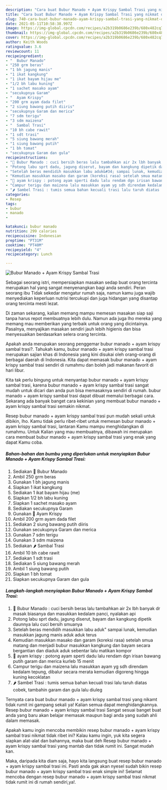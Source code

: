 ```yaml
---
description: "Cara buat Bubur Manado + Ayam Krispy Sambal Trasi yang nikmat dan Mudah Dibuat"
title: "Cara buat Bubur Manado + Ayam Krispy Sambal Trasi yang nikmat dan Mudah Dibuat"
slug: 740-cara-buat-bubur-manado-ayam-krispy-sambal-trasi-yang-nikmat-dan-mudah-dibuat
date: 2021-05-11T10:58:38.997Z
image: https://img-global.cpcdn.com/recipes/a2b319b0686e239b/680x482cq70/bubur-manado-ayam-krispy-sambal-trasi-foto-resep-utama.jpg
thumbnail: https://img-global.cpcdn.com/recipes/a2b319b0686e239b/680x482cq70/bubur-manado-ayam-krispy-sambal-trasi-foto-resep-utama.jpg
cover: https://img-global.cpcdn.com/recipes/a2b319b0686e239b/680x482cq70/bubur-manado-ayam-krispy-sambal-trasi-foto-resep-utama.jpg
author: Keith Woods
ratingvalue: 3.6
reviewcount: 11
recipeingredient:
- "  Bubur Manado"
- "250 grm beras"
- "1 bh jagung manis"
- "1 ikat kangkung"
- "1 ikat bayam hijau me"
- "1/2 bh labu kuning"
- "1 sachet masako ayam"
- "secukupnya Garam"
- "  Ayam Krispy"
- "200 grm ayam dada filet"
- "2 siung bawang putih diiris"
- "secukupnya Garam dan merica"
- "7 sdm terigu"
- "3 sdm maizena"
- "  Sambal Trasi"
- "10 bh cabe rawit"
- "1 sdt trasi"
- "5 siung bawang merah"
- "1 siung bawang putih"
- "1 bh tomat"
- "secukupnya Garam dan gula"
recipeinstructions:
- "🌼 Bubur Manado : cuci bersih beras lalu tambahkan air 2x lbh banyak dr masak biasanya dan masukkan kedalam panci, nyalakan api"
- "Potong labu sprt dadu, jagung diserut, bayam dan kangkung dipetik daunnya lalu cuci bersih smuanya"
- "Setelah beras mendidih masukkan labu aduk&#34; sampai lunak, kemudian masukkan jagung manis aduk aduk terus"
- "Kemudian masukkan masako dan garam (koreksi rasa) setelah smua matang dan menjadi bubur masukkan kangkung dan bayam secara bergantian dan diaduk aduk sebentar lalu matikan kompor"
- "🐔 ayam krispy : potong ayam sperti dadu lalu rendam dgn irisan bawang putih garam dan merica kurleb 15 menit"
- "Campur terigu dan maizena lalu masukkan ayam yg sdh direndam kedalam tepung, dibalur secara merata kemudian digoreng hingga kuning kecoklatan"
- "🌶 Sambel Trasi : tumis semua bahan kecuali trasi lalu taruh diatas cobek, tambahin garam dan gula lalu diuleg"
categories:
- Resep
tags:
- bubur
- manado
- 

katakunci: bubur manado  
nutrition: 299 calories
recipecuisine: Indonesian
preptime: "PT31M"
cooktime: "PT40M"
recipeyield: "4"
recipecategory: Lunch

---
```



![Bubur Manado + Ayam Krispy Sambal Trasi](https://img-global.cpcdn.com/recipes/a2b319b0686e239b/680x482cq70/bubur-manado-ayam-krispy-sambal-trasi-foto-resep-utama.jpg)

Sebagai seorang istri, mempersiapkan masakan sedap buat orang tercinta merupakan hal yang sangat menyenangkan bagi anda sendiri. Peran seorang ibu Tidak sekedar mengatur rumah saja, namun kamu juga wajib menyediakan keperluan nutrisi tercukupi dan juga hidangan yang disantap orang tercinta mesti lezat.

Di zaman  sekarang, kalian memang mampu memesan masakan siap saji tanpa harus repot membuatnya lebih dulu. Namun ada juga lho mereka yang memang mau memberikan yang terbaik untuk orang yang dicintainya. Pasalnya, menyajikan masakan sendiri jauh lebih higienis dan bisa menyesuaikan berdasarkan selera orang tercinta. 



Apakah anda merupakan seorang penggemar bubur manado + ayam krispy sambal trasi?. Tahukah kamu, bubur manado + ayam krispy sambal trasi merupakan sajian khas di Indonesia yang kini disukai oleh orang-orang di berbagai daerah di Indonesia. Kita dapat memasak bubur manado + ayam krispy sambal trasi sendiri di rumahmu dan boleh jadi makanan favorit di hari libur.

Kita tak perlu bingung untuk menyantap bubur manado + ayam krispy sambal trasi, karena bubur manado + ayam krispy sambal trasi sangat mudah untuk dicari dan anda pun bisa memasaknya sendiri di rumah. bubur manado + ayam krispy sambal trasi dapat dibuat memalui berbagai cara. Sekarang ada banyak banget cara kekinian yang membuat bubur manado + ayam krispy sambal trasi semakin nikmat.

Resep bubur manado + ayam krispy sambal trasi pun mudah sekali untuk dibikin, lho. Kamu tidak perlu ribet-ribet untuk memesan bubur manado + ayam krispy sambal trasi, lantaran Kamu mampu menghidangkan di rumahmu. Untuk Kalian yang mau membuatnya, dibawah ini merupakan cara membuat bubur manado + ayam krispy sambal trasi yang enak yang dapat Kamu coba.

<!--inarticleads1-->

##### Bahan-bahan dan bumbu yang diperlukan untuk menyiapkan Bubur Manado + Ayam Krispy Sambal Trasi:

1. Sediakan  🌼 Bubur Manado
1. Ambil 250 grm beras
1. Gunakan 1 bh jagung manis
1. Siapkan 1 ikat kangkung
1. Sediakan 1 ikat bayam hijau (me)
1. Siapkan 1/2 bh labu kuning
1. Siapkan 1 sachet masako ayam
1. Sediakan secukupnya Garam
1. Gunakan  🐔 Ayam Krispy
1. Ambil 200 grm ayam dada filet
1. Sediakan 2 siung bawang putih diiris
1. Gunakan secukupnya Garam dan merica
1. Gunakan 7 sdm terigu
1. Gunakan 3 sdm maizena
1. Sediakan  🌶 Sambal Trasi
1. Ambil 10 bh cabe rawit
1. Sediakan 1 sdt trasi
1. Sediakan 5 siung bawang merah
1. Ambil 1 siung bawang putih
1. Siapkan 1 bh tomat
1. Siapkan secukupnya Garam dan gula




<!--inarticleads2-->

##### Langkah-langkah menyiapkan Bubur Manado + Ayam Krispy Sambal Trasi:

1. 🌼 Bubur Manado : cuci bersih beras lalu tambahkan air 2x lbh banyak dr masak biasanya dan masukkan kedalam panci, nyalakan api
1. Potong labu sprt dadu, jagung diserut, bayam dan kangkung dipetik daunnya lalu cuci bersih smuanya
1. Setelah beras mendidih masukkan labu aduk&#34; sampai lunak, kemudian masukkan jagung manis aduk aduk terus
1. Kemudian masukkan masako dan garam (koreksi rasa) setelah smua matang dan menjadi bubur masukkan kangkung dan bayam secara bergantian dan diaduk aduk sebentar lalu matikan kompor
1. 🐔 ayam krispy : potong ayam sperti dadu lalu rendam dgn irisan bawang putih garam dan merica kurleb 15 menit
1. Campur terigu dan maizena lalu masukkan ayam yg sdh direndam kedalam tepung, dibalur secara merata kemudian digoreng hingga kuning kecoklatan
1. 🌶 Sambel Trasi : tumis semua bahan kecuali trasi lalu taruh diatas cobek, tambahin garam dan gula lalu diuleg




Ternyata cara buat bubur manado + ayam krispy sambal trasi yang nikamt tidak rumit ini gampang sekali ya! Kalian semua dapat menghidangkannya. Resep bubur manado + ayam krispy sambal trasi Sangat sesuai banget buat anda yang baru akan belajar memasak maupun bagi anda yang sudah ahli dalam memasak.

Apakah kamu ingin mencoba membikin resep bubur manado + ayam krispy sambal trasi nikmat tidak ribet ini? Kalau kamu ingin, yuk kita segera siapkan alat-alat dan bahannya, maka buat deh Resep bubur manado + ayam krispy sambal trasi yang mantab dan tidak rumit ini. Sangat mudah kan. 

Maka, daripada kita diam saja, hayo kita langsung buat resep bubur manado + ayam krispy sambal trasi ini. Pasti anda gak akan nyesel sudah bikin resep bubur manado + ayam krispy sambal trasi enak simple ini! Selamat mencoba dengan resep bubur manado + ayam krispy sambal trasi nikmat tidak rumit ini di rumah sendiri,ya!.

